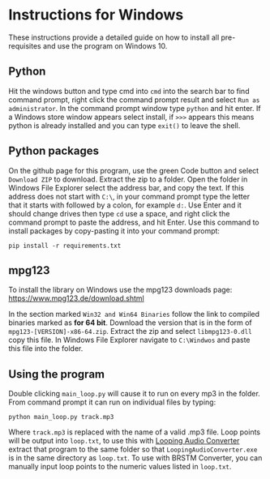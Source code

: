 # Instructions for Windows
 These instructions provide a detailed guide on how to install all pre-requisites and use the program on Windows 10.

## Python
 Hit the windows button and type cmd into `cmd` into the search bar to find command prompt, right click the command 
 prompt result and select `Run as administrator`.
 In the command prompt window type `python` and hit enter.  If a Windows store window appears select install, if `>>>` 
 appears this means python is already installed and you can type `exit()` to leave the shell.  

## Python packages
 On the github page for this program, use the green Code button and select `Download ZIP` to download.  Extract the zip
 to a folder.  Open the folder in Windows File Explorer select the address bar, and copy the text.  If this address does
 not start with `C:\`, in your command prompt type the letter that it starts with followed by a colon, for example `d:`.
 Use Enter and it should change drives
 then type `cd` use a space, and right click the command prompt to paste the address, and hit Enter. Use this command to
 install packages by copy-pasting it into your command prompt:
  
  ```
pip install -r requirements.txt
  ```

## mpg123
 To install the library on Windows use the mpg123 downloads page: https://www.mpg123.de/download.shtml
 
 In the section marked `Win32 and Win64 Binaries` follow the link to compiled binaries marked as **for 64 bit**. 
 Download the version that is in the form of `mpg123-[VERSION]-x86-64.zip`. Extract the zip and select `libmpg123-0.dll`
 copy this file. In Windows File Explorer navigate to `C:\Windwos` and paste this file into the folder.
 
## Using the program 
 Double clicking `main_loop.py` will cause it to run on every mp3 in the folder. From command prompt it can run on 
 individual files by typing:
 ```
 python main_loop.py track.mp3
``` 
 Where `track.mp3` is replaced with the name of a valid .mp3 file.  Loop points will be output into `loop.txt`, to use 
 this with [Looping Audio Converter](https://github.com/libertyernie/LoopingAudioConverter/releases) extract that program
 to the same folder so that `LoopingAudioConverter.exe` is in the same directory as `loop.txt`.  To use with BRSTM
 Converter, you can manually input loop points to the numeric values listed in `loop.txt`.